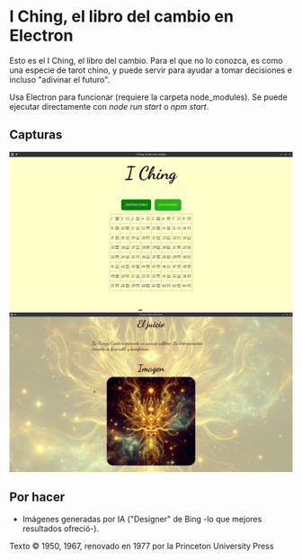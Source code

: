 # I Ching, el libro del cambio en Electron
<p>Esto es el I Ching, el libro del cambio. Para el que no lo conozca, es como una especie de tarot chino, y puede servir para ayudar a tomar decisiones e incluso "adivinar el futuro".</p>
<p>Usa Electron para funcionar (requiere la carpeta node_modules). Se puede ejecutar directamente con <i>node run start</i> o <i>npm start</i>.</p>

<h2>Capturas</h2>

<img src="capturas/captura-hexagramas.png">

<img src="capturas/captura-la-fuerza-creativa.png">

<h2>Por hacer</h2>
<ul>
  <li>Imágenes generadas por IA ("Designer" de Bing -lo que mejores resultados ofreció-).</li>
</ul>

<p>Texto © 1950, 1967, renovado en 1977 por la Princeton University Press</p>

